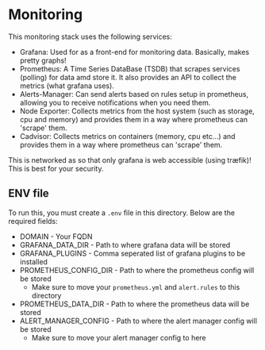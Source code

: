 # Monitoring

This monitoring stack uses the following services:
- Grafana: Used for as a front-end for monitoring data. Basically, makes pretty graphs!
- Prometheus: A Time Series DataBase (TSDB) that scrapes services (polling) for data amd store it. It also provides an API to collect the metrics (what grafana uses).
- Alerts-Manager: Can send alerts based on rules setup in prometheus, allowing you to receive notifications when you need them.
- Node Exporter: Collects metrics from the host system (such as storage, cpu and memory) and provides them in a way where prometheus can 'scrape' them.
- Cadvisor: Collects metrics on containers (memory, cpu etc...) and provides them in a way where prometheus can 'scrape' them.

This is networked as so that only grafana is web accessible (using træfik)! This is best for your security.

## ENV file

To run this, you must create a `.env` file in this directory. Below are the required fields:

- DOMAIN - Your FQDN
- GRAFANA_DATA_DIR - Path to where grafana data will be stored
- GRAFANA_PLUGINS - Comma seperated list of grafana plugins to be installed
- PROMETHEUS_CONFIG_DIR - Path to where the prometheus config will be stored
  - Make sure to move your `prometheus.yml` and `alert.rules` to this directory
- PROMETHEUS_DATA_DIR - Path to where the prometheus data will be stored
- ALERT_MANAGER_CONFIG - Path to where the alert manager config will be stored
  - Make sure to move your alert manager config to here
